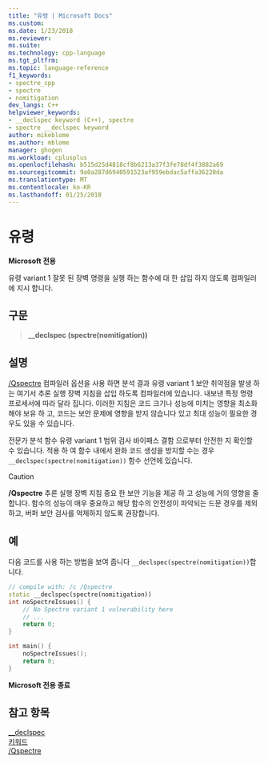 ```yaml
---
title: "유령 | Microsoft Docs"
ms.custom: 
ms.date: 1/23/2018
ms.reviewer: 
ms.suite: 
ms.technology: cpp-language
ms.tgt_pltfrm: 
ms.topic: language-reference
f1_keywords:
- spectre_cpp
- spectre
- nomitigation
dev_langs: C++
helpviewer_keywords:
- __declspec keyword (C++), spectre
- spectre __declspec keyword
author: mikeblome
ms.author: mblome
manager: ghogen
ms.workload: cplusplus
ms.openlocfilehash: b515d25d4818cf8b6213a37f3fe78df4f3882a69
ms.sourcegitcommit: 9a0a287d6940591523af959ebdac5affa36220da
ms.translationtype: MT
ms.contentlocale: ko-KR
ms.lasthandoff: 01/25/2018
---
```

# <a name="spectre"></a>유령

**Microsoft 전용**

유령 variant 1 잘못 된 장벽 명령을 실행 하는 함수에 대 한 삽입 하지 않도록 컴파일러에 지시 합니다.

## <a name="syntax"></a>구문

> **__declspec (spectre(nomitigation))**  

## <a name="remarks"></a>설명

[/Qspectre](../build/reference/qspectre.md) 컴파일러 옵션을 사용 하면 분석 결과 유령 variant 1 보안 취약점을 발생 하는 여기서 추론 실행 장벽 지침을 삽입 하도록 컴파일러에 있습니다. 내보낸 특정 명령 프로세서에 따라 달라 집니다. 이러한 지침은 코드 크기나 성능에 미치는 영향을 최소화 해야 보유 하 고, 코드는 보안 문제에 영향을 받지 않습니다 있고 최대 성능이 필요한 경우도 있을 수 있습니다.

전문가 분석 함수 유령 variant 1 범위 검사 바이패스 결함 으로부터 안전한 지 확인할 수 있습니다. 적용 하 여 함수 내에서 완화 코드 생성을 방지할 수는 경우 `__declspec(spectre(nomitigation))` 함수 선언에 있습니다.

> [!CAUTION]
> **/Qspectre** 추론 실행 장벽 지침 중요 한 보안 기능을 제공 하 고 성능에 거의 영향을 줄 합니다. 함수의 성능이 매우 중요하고 해당 함수의 안전성이 파악되는 드문 경우를 제외하고, 버퍼 보안 검사를 억제하지 않도록 권장합니다.

## <a name="example"></a>예

다음 코드를 사용 하는 방법을 보여 줍니다 `__declspec(spectre(nomitigation))`합니다.

```cpp
// compile with: /c /Qspectre
static __declspec(spectre(nomitigation))
int noSpectreIssues() {
    // No Spectre variant 1 vulnerability here
    // ...
    return 0;
}

int main() {
    noSpectreIssues();
    return 0;
}
```

**Microsoft 전용 종료**

## <a name="see-also"></a>참고 항목

[__declspec](../cpp/declspec.md)  
[키워드](../cpp/keywords-cpp.md)  
[/Qspectre](../build/reference/qspectre.md)  
